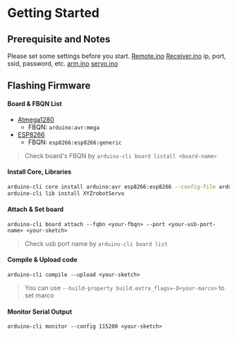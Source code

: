 # Getting Started
## Prerequisite and Notes
Please set some settings before you start.
[Remote.ino](./Remote/Remote.ino) 
[Receiver.ino](./Receiver/Receiver.ino)
ip, port, ssid, password, etc.
[arm.ino](./arm/arm.ino)
[servo.ino](./arm/servo.ino)

## Flashing Firmware
#### Board & FBQN List
- [Atmega1280](https://www.microchip.com/wwwproducts/en/ATmega1280)
    - FBQN: `arduino:avr:mega`
- [ESP8266](https://github.com/esp8266/Arduino)
    - FBQN: `esp8266:esp8266:generic`
> Check board's FBQN by `arduino-cli board listall <board-name>`

#### Install Core, Libraries
```bash
arduino-cli core install arduino:avr esp8266:esp8266 --config-file arduino-cli.yaml
arduino-cli lib install XYZrobotServo
```

#### Attach & Set board
```
arduino-cli board attach --fqbn <your-fbqn> --port <your-usb-port-name> <your-sketch>
```
> Check usb port name by `arduino-cli board list`

#### Compile & Upload code
```
arduino-cli compile --upload <your-sketch> 
```
> You can use `--build-property build.extra_flags=-D<your-marco>` to set marco

#### Monitor Serial Output
```
arduino-cli monitor --config 115200 <your-sketch>
```